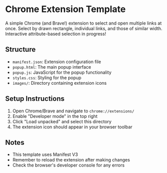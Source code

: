 # Chrome Extension Template

A simple Chrome (and Brave!) extension to select and open multiple links at once. Select by drawn rectangle, individual links, and those of similar width. Interactive attribute-based selection in progress!

## Structure
- `manifest.json`: Extension configuration file
- `popup.html`: The main popup interface
- `popup.js`: JavaScript for the popup functionality
- `styles.css`: Styling for the popup
- `images/`: Directory containing extension icons

## Setup Instructions
1. Open Chrome/Brave and navigate to `chrome://extensions/`
2. Enable "Developer mode" in the top right
3. Click "Load unpacked" and select this directory
4. The extension icon should appear in your browser toolbar


## Notes
- This template uses Manifest V3
- Remember to reload the extension after making changes
- Check the browser's developer console for any errors
